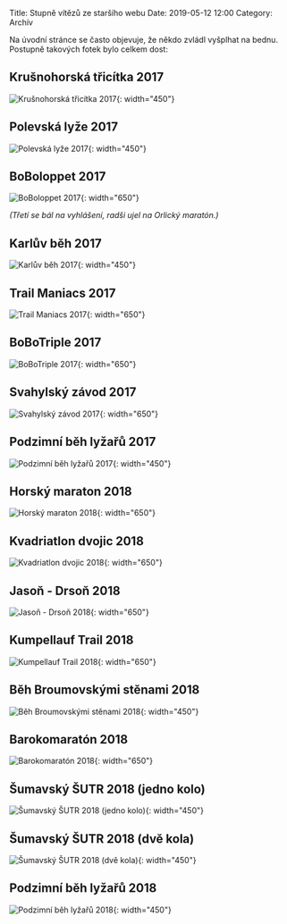 Title: Stupně vítězů ze staršího webu
Date: 2019-05-12 12:00
Category: Archív

Na úvodní stránce se často objevuje, že někdo zvládl vyšplhat na bednu. Postupně takových fotek bylo celkem dost:

Krušnohorská třicítka 2017
--------------------------

![Krušnohorská třicítka 2017]({static}/static/archiv/stupne-vitezu-ze-starsiho-webu/krusnohorska-tricitka-2017.jpg){: width="450"}

Polevská lyže 2017
------------------

![Polevská lyže 2017]({static}/static/archiv/stupne-vitezu-ze-starsiho-webu/polevska-lyze-2017.jpg){: width="450"}

BoBoloppet 2017
---------------

![BoBoloppet 2017]({static}/static/archiv/stupne-vitezu-ze-starsiho-webu/boboloppet-2017.jpg){: width="650"}

*(Třetí se bál na vyhlášení, radši ujel na Orlický maratón.)*

Karlův běh 2017
---------------

![Karlův běh 2017]({static}/static/archiv/stupne-vitezu-ze-starsiho-webu/karluv-beh-2017.jpg){: width="450"}

Trail Maniacs 2017
------------------

![Trail Maniacs 2017]({static}/static/archiv/stupne-vitezu-ze-starsiho-webu/trail-maniacs-2017.jpg){: width="650"}

BoBoTriple 2017
---------------

![BoBoTriple 2017]({static}/static/archiv/stupne-vitezu-ze-starsiho-webu/bobotriple-2017.jpg){: width="650"}

Svahylský závod 2017
--------------------

![Svahylský závod 2017]({static}/static/archiv/stupne-vitezu-ze-starsiho-webu/svahylsky-zavod-2017.jpg){: width="650"}

Podzimní běh lyžařů 2017
------------------------

![Podzimní běh lyžařů 2017]({static}/static/archiv/stupne-vitezu-ze-starsiho-webu/podzimni-beh-lyzaru-2017.jpg){: width="450"}

Horský maraton 2018
-------------------

![Horský maraton 2018]({static}/static/archiv/stupne-vitezu-ze-starsiho-webu/horsky-maraton-2018.jpg){: width="650"}

Kvadriatlon dvojic 2018
-----------------------

![Kvadriatlon dvojic 2018]({static}/static/archiv/stupne-vitezu-ze-starsiho-webu/kvadriatlon-dvojic-2018.jpg){: width="650"}

Jasoň - Drsoň 2018
------------------

![Jasoň - Drsoň 2018]({static}/static/archiv/stupne-vitezu-ze-starsiho-webu/jason-drson-2018.jpg){: width="650"}

Kumpellauf Trail 2018
---------------------

![Kumpellauf Trail 2018]({static}/static/archiv/stupne-vitezu-ze-starsiho-webu/kumpellauf-trail-2018.jpg){: width="650"}

Běh Broumovskými stěnami 2018
-----------------------------

![Běh Broumovskými stěnami 2018]({static}/static/archiv/stupne-vitezu-ze-starsiho-webu/beh-broumovskymi-stenami-2018.jpg){: width="450"}

Barokomaratón 2018
------------------

![Barokomaratón 2018]({static}/static/archiv/stupne-vitezu-ze-starsiho-webu/barokomaraton-2018.jpg){: width="650"}

Šumavský ŠUTR 2018 (jedno kolo)
-------------------------------

![Šumavský ŠUTR 2018 (jedno kolo)]({static}/static/archiv/stupne-vitezu-ze-starsiho-webu/sumavsky-sutr-2018-jedno-kolo.jpg){: width="450"}

Šumavský ŠUTR 2018 (dvě kola)
-------------------------------

![Šumavský ŠUTR 2018 (dvě kola)]({static}/static/archiv/stupne-vitezu-ze-starsiho-webu/sumavsky-sutr-2018-dve-kola.jpg){: width="450"}

Podzimní běh lyžařů 2018
------------------------

![Podzimní běh lyžařů 2018]({static}/static/archiv/stupne-vitezu-ze-starsiho-webu/podzimni-beh-lyzaru-2018.jpg){: width="450"}
